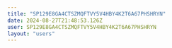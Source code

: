 ```yaml
---
title: "SP129E8GA4CTSZMQFTVY5V4HBY4K2T6A67PHSHRYN"
date: 2024-08-27T21:48:53.126Z
user: SP129E8GA4CTSZMQFTVY5V4HBY4K2T6A67PHSHRYN
layout: "users"
---
```

    